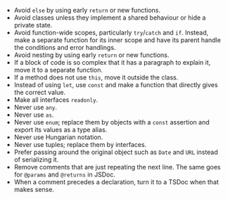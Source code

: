 - Avoid `else` by using early `return` or new functions.
- Avoid classes unless they implement a shared behaviour or hide a private state.
- Avoid function-wide scopes, particularly `try`/`catch` and `if`. Instead, make a separate function for its inner scope and have its parent handle the conditions and error handlings.
- Avoid nesting by using early `return` or new functions.
- If a block of code is so complex that it has a paragraph to explain it, move it to a separate function.
- If a method does not use `this`, move it outside the class.
- Instead of using `let`, use `const` and make a function that directly gives the correct value.
- Make all interfaces `readonly`.
- Never use `any`.
- Never use `as`.
- Never use `enum`; replace them by objects with a `const` assertion and export its values as a type alias.
- Never use Hungarian notation.
- Never use tuples; replace them by interfaces.
- Prefer passing around the original object such as `Date` and `URL` instead of serializing it.
- Remove comments that are just repeating the next line. The same goes for `@params` and `@returns` in JSDoc.
- When a comment precedes a declaration, turn it to a TSDoc when that makes sense.
